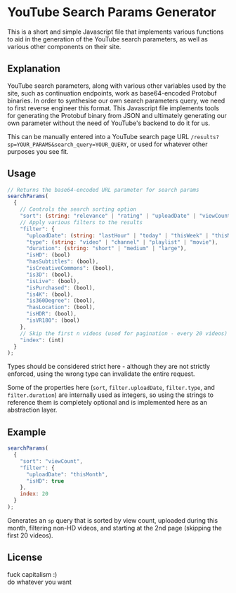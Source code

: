 # YouTube Search Params Generator

This is a short and simple Javascript file that implements various functions to aid in the generation of the YouTube search parameters, as well as various other components on their site.

## Explanation

YouTube search parameters, along with various other variables used by the site, such as continuation endpoints, work as base64-encoded Protobuf binaries. In order to synthesise our own search parameters query, we need to first reverse engineer this format. This Javascript file implements tools for generating the Protobuf binary from JSON and ultimately generating our own parameter without the need of YouTube's backend to do it for us.

This can be manually entered into a YouTube search page URL `/results?sp=YOUR_PARAMS&search_query=YOUR_QUERY`, or used for whatever other purposes you see fit.

## Usage

```js
// Returns the base64-encoded URL parameter for search params
searchParams(
  {
    // Controls the search sorting option
    "sort": (string: "relevance" | "rating" | "uploadDate" | "viewCount"),
    // Apply various filters to the results
    "filter": {
      "uploadDate": (string: "lastHour" | "today" | "thisWeek" | "thisMonth" | "thisYear"),
      "type": (string: "video" | "channel" | "playlist" | "movie"),
      "duration": (string: "short" | "medium" | "large"),
      "isHD": (bool)
      "hasSubtitles": (bool),
      "isCreativeCommons": (bool),
      "is3D": (bool),
      "isLive": (bool),
      "isPurchased": (bool),
      "is4K": (bool),
      "is360Degree": (bool),
      "hasLocation": (bool),
      "isHDR": (bool),
      "isVR180": (bool)
    },
    // Skip the first n videos (used for pagination - every 20 videos)
    "index": (int)
  }
);
```

Types should be considered strict here - although they are not strictly enforced, using the wrong type can invalidate the entire request.

Some of the properties here (`sort`, `filter.uploadDate`, `filter.type`, and `filter.duration`) are internally used as integers, so using the strings to reference them is completely optional and is implemented here as an abstraction layer.

## Example

```js
searchParams(
  {
    "sort": "viewCount",
    "filter": {
      "uploadDate": "thisMonth",
      "isHD": true
    },
    index: 20
  }
);
```

Generates an `sp` query that is sorted by view count, uploaded during this month, filtering non-HD videos, and starting at the 2nd page (skipping the first 20 videos).

## License

fuck capitalism :)  
do whatever you want
